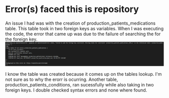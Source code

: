 # Error(s) faced this is repository

An issue I had was with the creation of production_patients_medications table.  This table took in two foreign keys as variables.  When I was executing the code, the error that came up was due to the failure of searching the for the foreign key.  
![CreationError](errors\images\tablecreationerror.png)

I know the table was created because it comes up on the tables lookup.  I'm not sure as to why the erorr is ocurring.  Another table, production_patients_conditions, ran sucessfully while also taking in two foreign keys.  I double checked syntax errors and none where found.  